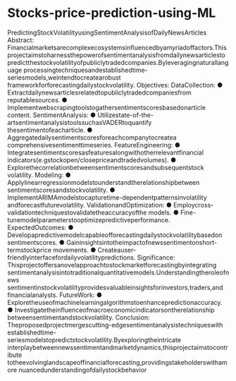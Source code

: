 # Stocks-price-prediction-using-ML

PredictingStockVolatilityusingSentimentAnalysisofDailyNewsArticles
Abstract:
Financialmarketsarecomplexecosystemsinfluencedbyamyriadoffactors.This
projectaimstoharnessthepowerofsentimentanalysisfromdailynewsarticlesto
predictthestockvolatilityofpubliclytradedcompanies.Byleveragingnaturallanguage
processingtechniquesandestablishedtime-seriesmodels,weintendtocreatearobust
frameworkforforecastingdailystockvolatility.
Objectives:
  DataCollection:
● Extractdailynewsarticlesrelatedtopubliclytradedcompaniesfrom
reputablesources.
● Implementwebscrapingtoolstogathersentimentscoresbasedonarticle
content.
  SentimentAnalysis:
● Utilizestate-of-the-artsentimentanalysistoolssuchasVADERtoquantify
thesentimentofeacharticle.
● Aggregatedailysentimentscoresforeachcompanytocreatea
comprehensivesentimenttimeseries.
  FeatureEngineering:
● Integratesentimentscoresasfeaturesalongwithotherrelevantfinancial
indicators(e.gstockopen/closepriceandtradedvolumes).
● Explorethecorrelationbetweensentimentscoresandsubsequentstock
volatility.
  Modeling:
● Applylinearregressionmodelstounderstandtherelationshipbetween
sentimentscoresandstockvolatility.
● ImplementARIMAmodelstocapturetime-dependentpatternsinvolatility
andforecastfuturevolatility.
  ValidationandOptimization:
● Employcross-validationtechniquestovalidatetheaccuracyofthe
models.
● Fine-tunemodelparameterstooptimizepredictiveperformance.
ExpectedOutcomes:
● Developapredictivemodelcapableofforecastingdailystockvolatilitybasedon
sentimentscores.
● Gaininsightsintotheimpactofnewssentimentonshort-termstockprice
movements.
● Createauser-friendlyinterfacefordailyvolatilitypredictions.
Significance:
Thisprojectoffersanovelapproachtostockmarketforecastingbyintegrating
sentimentanalysisintotraditionalquantitativemodels.Understandingtheroleofnews
sentimentinstockvolatilityprovidesvaluableinsightsforinvestors,traders,and
financialanalysts.
FutureWork:
● Exploretheuseofmachinelearningalgorithmstoenhancepredictionaccuracy.
● Investigatetheinfluenceofmacroeconomicindicatorsontherelationship
betweensentimentandstockvolatility.
Conclusion:
Theproposedprojectmergescutting-edgesentimentanalysistechniqueswith
establishedtime-seriesmodelstopredictstockvolatility.Byexploringtheintricate
interplaybetweennewssentimentandmarketdynamics,thisprojectaimstocontribute
totheevolvinglandscapeoffinancialforecasting,providingstakeholderswithamore
nuancedunderstandingofdailystockbehavior
